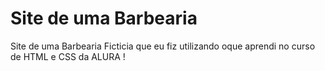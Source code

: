 # Site de uma Barbearia
 Site de uma Barbearia Ficticia que eu fiz utilizando oque aprendi no curso de HTML e CSS da ALURA ! 
